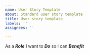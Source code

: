 ```yaml
---
name: User Story Template
about: Standard user story template
title: User story template
labels: ''
assignees: ''

---
```


As a ***Role*** I want to ***Do*** so I can ***Benefit***
